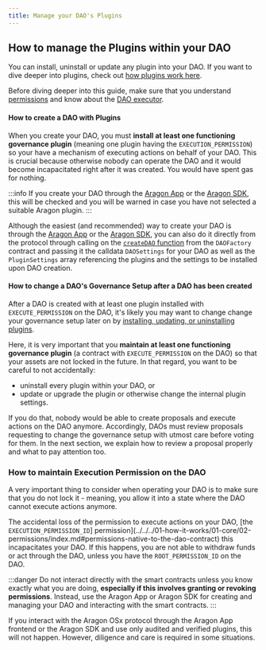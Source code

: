 ```yaml
---
title: Manage your DAO's Plugins
---
```


## How to manage the Plugins within your DAO

<!-- TODO This page needs improvements -->

You can install, uninstall or update any plugin into your DAO. If you want to dive deeper into plugins, check out [how plugins work here](../../../01-how-it-works/01-core/03-plugins/01-plugin-details.md).

Before diving deeper into this guide, make sure that you understand [permissions](../../../01-how-it-works/01-core/02-permissions/index.md) and know about the [DAO executor](../../../01-how-it-works/01-core/01-dao/index.md).

#### How to create a DAO with Plugins

When you create your DAO, you must **install at least one functioning governance plugin** (meaning one plugin having the `EXECUTION_PERMISSION`) so your have a mechanism of executing actions on behalf of your DAO.
This is crucial because otherwise nobody can operate the DAO and it would become incapacitated right after it was created. You would have spent gas for nothing.

:::info
If you create your DAO through the [Aragon App](https://app.aragon.org) or the [Aragon SDK](https://devs.aragon.org/docs/sdk), this will be checked and you will be warned in case you have not selected a suitable Aragon plugin.
:::

Although the easiest (and recommended) way to create your DAO is through the [Aragon App](https://app.aragon.org) or the [Aragon SDK](https://devs.aragon.org/docs/sdk), you can also do it directly from the protocol through calling on the [`createDAO` function](https://github.com/aragon/osx/blob/develop/packages/contracts/src/framework/dao/DAOFactory.sol#L63) from the `DAOFactory` contract and passing it the calldata `DAOSettings` for your DAO as well as the `PluginSettings` array referencing the plugins and the settings to be installed upon DAO creation.

<!-- TODO: Let's add a code example here on how the call to this function would look -->

#### How to change a DAO's Governance Setup after a DAO has been created

After a DAO is created with at least one plugin installed with `EXECUTE_PERMISSION` on the DAO, it's likely you may want to change change your governance setup later on by [installing, updating, or uninstalling plugins](../../../01-how-it-works/02-framework/02-plugin-management/02-plugin-setup/index.md).

Here, it is very important that you **maintain at least one functioning governance plugin** (a contract with `EXECUTE_PERMISSION` on the DAO) so that your assets are not locked in the future. In that regard, you want to be careful to not accidentally:

- uninstall every plugin within your DAO, or
- update or upgrade the plugin or otherwise change the internal plugin settings.

If you do that, nobody would be able to create proposals and execute actions on the DAO anymore. Accordingly, DAOs must review proposals requesting to change the governance setup with utmost care before voting for them. In the next section, we explain how to review a proposal properly and what to pay attention too.

<!-- Make a separate section about the DAO executor -->

### How to maintain Execution Permission on the DAO

A very important thing to consider when operating your DAO is to make sure that you do not lock it - meaning, you allow it into a state where the DAO cannot execute actions anymore.

The accidental loss of the permission to execute actions on your DAO, [the `EXECUTION_PERMISSION_ID`] permission](../../../01-how-it-works/01-core/02-permissions/index.md#permissions-native-to-the-dao-contract) this incapacitates your DAO. If this happens, you are not able to withdraw funds or act through the DAO, unless you have the `ROOT_PERMISSION_ID` on the DAO.

:::danger
Do not interact directly with the smart contracts unless you know exactly what you are doing, **especially if this involves granting or revoking permissions**. Instead, use the Aragon App or Aragon SDK for creating and managing your DAO and interacting with the smart contracts.
:::

If you interact with the Aragon OSx protocol through the Aragon App frontend or the Aragon SDK and use only audited and verified plugins, this will not happen.
However, diligence and care is required in some situations.

